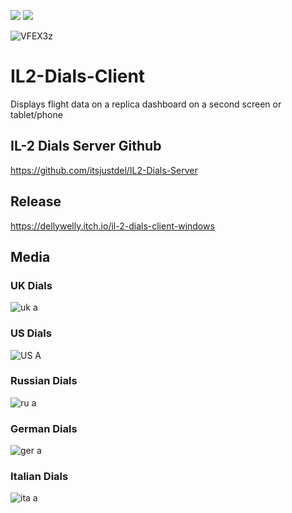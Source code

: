 <a href="https://unity.com/"><img src="https://img.shields.io/badge/Powered%20by-Unity-lightgrey.svg"/></a>
<a href="https://docs.microsoft.com/en-us/dotnet/csharp/"><img src="https://img.shields.io/badge/%20-C%23-blue.svg"/></a>

![VFEX3z](https://user-images.githubusercontent.com/45520351/151053750-5e95be44-932c-4e19-a274-a53da8d04cfa.png)

# IL2-Dials-Client
Displays flight data on a replica dashboard on a second screen or tablet/phone

## IL-2 Dials Server Github
https://github.com/itsjustdel/IL2-Dials-Server

## Release

https://dellywelly.itch.io/il-2-dials-client-windows

## Media
### UK Dials
![uk a](https://user-images.githubusercontent.com/45520351/151064622-7186c265-2391-4f0d-b016-d8900f654a08.png)
### US Dials
![US A](https://user-images.githubusercontent.com/45520351/151064921-39bd1ef8-c5a8-4c49-b43f-3ca2f2178ddb.png)
### Russian Dials
![ru a](https://user-images.githubusercontent.com/45520351/151065190-8026d18a-d132-4896-ace5-ef4946d12569.png)
### German Dials
![ger a](https://user-images.githubusercontent.com/45520351/151065382-cf50beb2-62cb-4e10-bda9-ad91aa2838b8.png)
### Italian Dials
![ita a](https://user-images.githubusercontent.com/45520351/151065396-6c8b39b9-dfc9-4f0e-ba44-3e791f8ae2f0.png)
